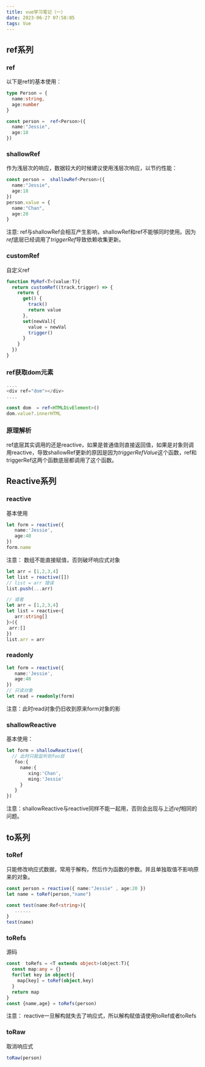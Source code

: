 ```yaml
---
title: vue学习笔记（一）
date: 2023-06-27 07:58:05
tags: Vue
---
```


## ref系列

### ref

以下是ref的基本使用：

```TypeScript
type Person = {
  name:string,
  age:number
}

const person =  ref<Person>({
  name:"Jessie",
  age:18
})
```

### shallowRef

作为浅层次的响应，数据较大的时候建议使用浅层次响应，以节约性能：

```TypeScript
const person =  shallowRef<Person>({
  name:"Jessie",
  age:18
})
person.value = {
  name:"Chan",
  age:20
}
```

注意: ref与shallowRef会相互产生影响，shallowRef和ref不能够同时使用。因为*ref*底层已经调用了*triggerRef*导致依赖收集更新。

### customRef

自定义ref

```TypeScript
function MyRef<T>(value:T){
  return customRef((track,trigger) => {
    return {
      get() {
        track()
        return value
      },
      set(newVal){
        value = newVal
        trigger()
      }
    }
  })
} 
```

### ref获取dom元素

```TypeScript
....
<div ref="dom"></div>
....

const dom  = ref<HTMLDivElement>()
dom.value?.innerHTML
```

### 原理解析

ref底层其实调用的还是reactive，如果是普通值则直接返回值，如果是对象则调用reactive，导致shallowRef更新的原因是因为*triggerRefValue*这个函数，ref和triggerRef这两个函数底层都调用了这个函数。

## Reactive系列

### reactive

基本使用

```TypeScript
let form = reactive({
   name:'Jessie',
   age:40
})
form.name 
```

注意： 数组不能直接赋值，否则破坏响应式对象

```TypeScript
let arr = [1,2,3,4]
let list = reactive([])
// list = arr 错误
list.push(...arr)

// 或者
let arr = [1,2,3,4]
let list = reactive<{
   arr:string[]
}>({
 arr:[]
})
list.arr = arr
```

### readonly

```TypeScript
let form = reactive({
   name:'Jessie',
   age:40
})
// 只读对象
let read = readonly(form)
```

注意：此时read对象仍旧收到原来form对象的影

### shallowReactive

基本使用：

```TypeScript
let form = shallowReactive({
  // 此时只能监听到foo层
   foo:{
     name:{
        xing:'Chan',
        ming:'Jessie'
     }
   }
})
```

注意：shallowReactive与reactive同样不能一起用，否则会出现与上述*ref*相同的问题。

## to系列

### toRef

只能修改响应式数据，常用于解构，然后作为函数的参数。并且单独取值不影响原来的对象。

```TypeScript
const person = reactive({ name:"Jessie" , age:20 })
let name = toRef(person,"name")

const test(name:Ref<string>){
   ......
}
test(name)
```

### toRefs

源码

```TypeScript
const  toRefs = <T extends object>(object:T){
  const map:any = {}
  for(let key in object){
    map[key] = toRef(object,key)
  }
  return map
}
const {name,age} = toRefs(person)
```

注意： reactive一旦解构就失去了响应式，所以解构赋值请使用toRef或者toRefs

### toRaw

取消响应式

```TypeScript
toRaw(person)
```
